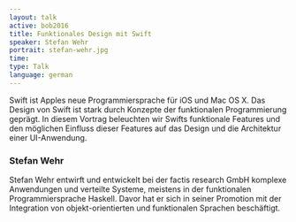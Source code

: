 ```yaml
---
layout: talk
active: bob2016
title: Funktionales Design mit Swift
speaker: Stefan Wehr
portrait: stefan-wehr.jpg
time: 
type: Talk
language: german
---
```


Swift ist Apples neue Programmiersprache für iOS und Mac OS X. Das Design
von Swift ist stark durch Konzepte der funktionalen Programmierung
geprägt. In diesem Vortrag beleuchten wir Swifts funktionale Features und
den möglichen Einfluss dieser Features auf das Design und die Architektur
einer UI-Anwendung.

### Stefan Wehr

Stefan Wehr entwirft und entwickelt bei der factis research GmbH
komplexe Anwendungen und verteilte Systeme, meistens in der
funktionalen Programmiersprache Haskell. Davor hat er sich in seiner
Promotion mit der Integration von objekt-orientierten und funktionalen
Sprachen beschäftigt.
